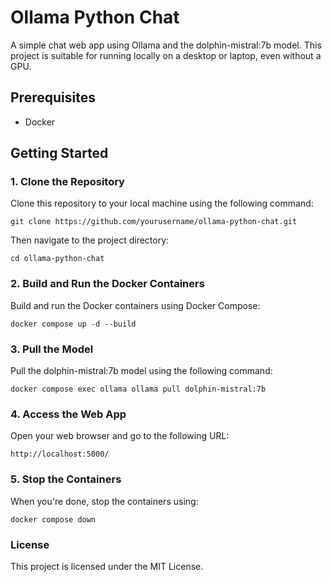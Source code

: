 # Ollama Python Chat

A simple chat web app using Ollama and the dolphin-mistral:7b model. This project is suitable for running locally on a desktop or laptop, even without a GPU.

## Prerequisites

- Docker

## Getting Started

### 1. Clone the Repository

Clone this repository to your local machine using the following command:

`git clone https://github.com/yourusername/ollama-python-chat.git`

Then navigate to the project directory:

`cd ollama-python-chat`

### 2. Build and Run the Docker Containers

Build and run the Docker containers using Docker Compose:

`docker compose up -d --build`

### 3. Pull the Model

Pull the dolphin-mistral:7b model using the following command:

`docker compose exec ollama ollama pull dolphin-mistral:7b`

### 4. Access the Web App

Open your web browser and go to the following URL:

`http://localhost:5000/`

### 5. Stop the Containers

When you're done, stop the containers using:

`docker compose down`

### License

This project is licensed under the MIT License.